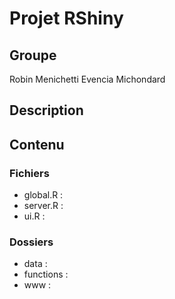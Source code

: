 # Projet RShiny

## Groupe

Robin Menichetti
Evencia Michondard

## Description

## Contenu

### Fichiers

- global.R :
- server.R :
- ui.R :

### Dossiers

- data :
- functions : 
- www :